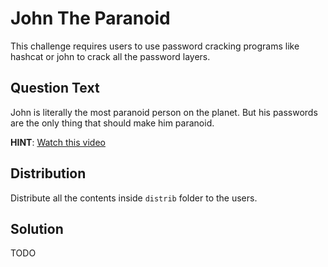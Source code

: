 # John The Paranoid
This challenge requires users to use password cracking programs like hashcat or john to crack all the password layers.

## Question Text
John is literally the most paranoid person on the planet. But his passwords are the only thing that should make him paranoid.

**HINT**:  [Watch this video](https://www.youtube.com/watch?v=7U-RbOKanYs)

## Distribution
Distribute all the contents inside `distrib` folder to the users.

## Solution
TODO

